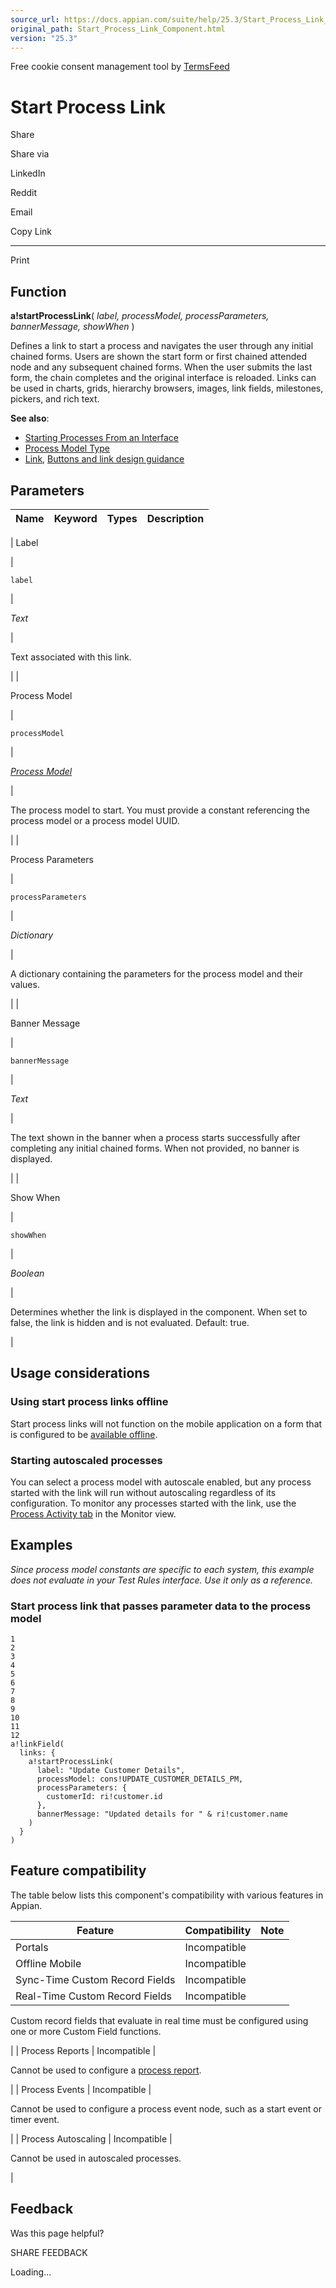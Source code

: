```yaml
---
source_url: https://docs.appian.com/suite/help/25.3/Start_Process_Link_Component.html
original_path: Start_Process_Link_Component.html
version: "25.3"
---
```


Free cookie consent management tool by [TermsFeed](https://www.termsfeed.com/)

# Start Process Link

Share

Share via

LinkedIn

Reddit

Email

Copy Link

* * *

Print

## Function

**a!startProcessLink**( _label, processModel, processParameters, bannerMessage, showWhen_ )

Defines a link to start a process and navigates the user through any initial chained forms. Users are shown the start form or first chained attended node and any subsequent chained forms. When the user submits the last form, the chain completes and the original interface is reloaded. Links can be used in charts, grids, hierarchy browsers, images, link fields, milestones, pickers, and rich text.

**See also**:

-   [Starting Processes From an Interface](Ways_to_Start_a_Process_From_a_Process.html#starting-a-process-from-an-interface)
-   [Process Model Type](Appian_Data_Types.html#process-model)
-   [Link](Link_Component.html), [Buttons and link design guidance](sail/ux-buttons-vs-links.html)

## Parameters

| Name | Keyword | Types | Description |
| --- | --- | --- | --- |
|
Label

 |

`label`

 |

_Text_

 |

Text associated with this link.

 |
|

Process Model

 |

`processModel`

 |

_[Process Model](Appian_Data_Types.html#process-model)_

 |

The process model to start. You must provide a constant referencing the process model or a process model UUID.

 |
|

Process Parameters

 |

`processParameters`

 |

_Dictionary_

 |

A dictionary containing the parameters for the process model and their values.

 |
|

Banner Message

 |

`bannerMessage`

 |

_Text_

 |

The text shown in the banner when a process starts successfully after completing any initial chained forms. When not provided, no banner is displayed.

 |
|

Show When

 |

`showWhen`

 |

_Boolean_

 |

Determines whether the link is displayed in the component. When set to false, the link is hidden and is not evaluated. Default: true.

 |

## Usage considerations

### Using start process links offline

Start process links will not function on the mobile application on a form that is configured to be [available offline](offline-mobile-overview.html).

### Starting autoscaled processes

You can select a process model with autoscale enabled, but any process started with the link will run without autoscaling regardless of its configuration. To monitor any processes started with the link, use the [Process Activity tab](monitoring_view.html#process-activity) in the Monitor view.

## Examples

_Since process model constants are specific to each system, this example does not evaluate in your Test Rules interface. Use it only as a reference._

### Start process link that passes parameter data to the process model

```
1
2
3
4
5
6
7
8
9
10
11
12
a!linkField(
  links: {
    a!startProcessLink(
      label: "Update Customer Details",
      processModel: cons!UPDATE_CUSTOMER_DETAILS_PM,
      processParameters: {
        customerId: ri!customer.id
      },
      bannerMessage: "Updated details for " & ri!customer.name
    )
  }
)
```

## Feature compatibility

The table below lists this component's compatibility with various features in Appian.

| Feature | Compatibility | Note |
| --- | --- | --- |
| Portals | Incompatible |  |
| Offline Mobile | Incompatible |  |
| Sync-Time Custom Record Fields | Incompatible |  |
| Real-Time Custom Record Fields | Incompatible |
Custom record fields that evaluate in real time must be configured using one or more Custom Field functions.

 |
| Process Reports | Incompatible |

Cannot be used to configure a [process report](Process_Reports.html).

 |
| Process Events | Incompatible |

Cannot be used to configure a process event node, such as a start event or timer event.

 |
| Process Autoscaling | Incompatible |

Cannot be used in autoscaled processes.

 |

## Feedback

Was this page helpful?

SHARE FEEDBACK

Loading...